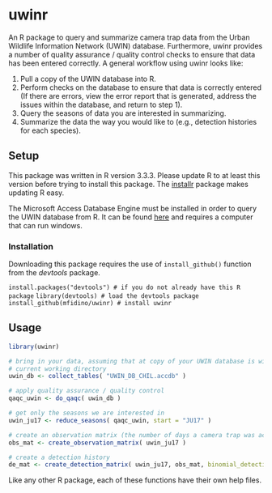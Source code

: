 # uwinr


An R package to query and summarize camera trap data from the Urban Wildlife Information Network (UWIN) database. Furthermore, uwinr provides a number of quality assurance / quality control checks to ensure that data has been entered correctly. A general workflow using uwinr looks like:

1. Pull a copy of the UWIN database into R.
2. Perform checks on the database to ensure that data is correctly entered (If there are errors, view the error report that is generated, address the issues within the database, and return to step 1).
3. Query the seasons of data you are interested in summarizing.
4. Summarize the data the way you would like to (e.g., detection histories for each species).

## Setup

This package was written in R version 3.3.3. Please update R to at least this version before trying to install this package. 
The [installr](https://cran.r-project.org/web/packages/installr/index.html) package makes updating R easy.

The Microsoft Access Database Engine must be installed in order to query the UWIN database from R. It can be found [here](https://www.microsoft.com/en-us/download/details.aspx?id=13255) and requires a computer that can run windows.

### Installation

Downloading this package requires the use of `install_github()` function from the *devtools* package.

`install.packages("devtools") # if you do not already have this R package`
`library(devtools) # load the devtools package`
`install_github(mfidino/uwinr) # install uwinr`

## Usage

``` r
library(uwinr)

# bring in your data, assuming that at copy of your UWIN database is within your 
# current working directory
uwin_db <- collect_tables( "UWIN_DB_CHIL.accdb" )

# apply quality assurance / quality control
qaqc_uwin <- do_qaqc( uwin_db )

# get only the seasons we are interested in
uwin_ju17 <- reduce_seasons( qaqc_uwin, start = "JU17" )

# create an observation matrix (the number of days a camera trap was active each season)
obs_mat <- create_observation_matrix( uwin_ju17 )

# create a detection history
de_mat <- create_detection_matrix( uwin_ju17, obs_mat, binomial_detections = TRUE)
```

Like any other R package, each of these functions have their own help files.


